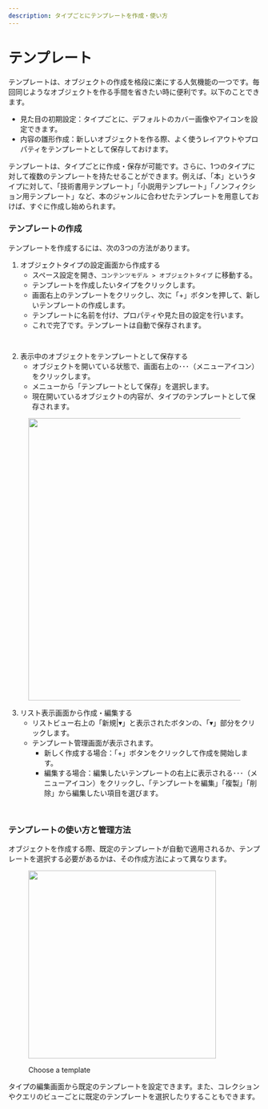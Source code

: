 ```yaml
---
description: タイプごとにテンプレートを作成・使い方
---
```


# テンプレート

テンプレートは、オブジェクトの作成を格段に楽にする人気機能の一つです。毎回同じようなオブジェクトを作る手間を省きたい時に便利です。以下のことできます。

* 見た目の初期設定：タイプごとに、デフォルトのカバー画像やアイコンを設定できます。
* 内容の雛形作成：新しいオブジェクトを作る際、よく使うレイアウトやプロパティをテンプレートとして保存しておけます。

テンプレートは、タイプごとに作成・保存が可能です。さらに、1つのタイプに対して複数のテンプレートを持たせることができます。例えば、「本」というタイプに対して、「技術書用テンプレート」「小説用テンプレート」「ノンフィクション用テンプレート」など、本のジャンルに合わせたテンプレートを用意しておけば、すぐに作成し始められます。

### テンプレートの作成

テンプレートを作成するには、次の3つの方法があります。

1. オブジェクトタイプの設定画面から作成する
   * スペース設定を開き、`コンテンツモデル > オブジェクトタイプ` に移動する。
   * テンプレートを作成したいタイプをクリックします。
   * 画面右上のテンプレートをクリックし、次に「+」ボタンを押して、新しいテンプレートの作成します。
   * テンプレートに名前を付け、プロパティや見た目の設定を行います。
   * これで完了です。テンプレートは自動で保存されます。

<div><figure><img src="../../../.gitbook/assets/image (164).png" alt=""><figcaption></figcaption></figure> <figure><img src="../../../.gitbook/assets/image (166).png" alt=""><figcaption></figcaption></figure></div>


2. 表示中のオブジェクトをテンプレートとして保存する
   * オブジェクトを開いている状態で、画面右上の･･･（メニューアイコン）をクリックします。
   * メニューから「テンプレートとして保存」を選択します。
   * 現在開いているオブジェクトの内容が、タイプのテンプレートとして保存されます。

<figure><img src="../../../.gitbook/assets/image (185).png" alt="" width="563"><figcaption></figcaption></figure>

3. リスト表示画面から作成・編集する
   * リストビュー右上の「新規|▾」と表示されたボタンの、「▾」部分をクリックします。
   * テンプレート管理画面が表示されます。
     * 新しく作成する場合：「+」ボタンをクリックして作成を開始します。
     * 編集する場合：編集したいテンプレートの右上に表示される･･･（メニューアイコン）をクリックし、「テンプレートを編集」「複製」「削除」から編集したい項目を選びます。

<div><figure><img src="../../../.gitbook/assets/image (170).png" alt=""><figcaption></figcaption></figure> <figure><img src="../../../.gitbook/assets/image (171).png" alt=""><figcaption></figcaption></figure></div>

### テンプレートの使い方と管理方法

オブジェクトを作成する際、既定のテンプレートが自動で適用されるか、テンプレートを選択する必要があるかは、その作成方法によって異なります。

<figure><img src="../../../.gitbook/assets/5_Template Picker Screenshot.png" alt="" width="375"><figcaption><p>Choose a template</p></figcaption></figure>

タイプの編集画面から既定のテンプレートを設定できます。また、コレクションやクエリのビューごとに既定のテンプレートを選択したりすることもできます。

<div><figure><img src="../../../.gitbook/assets/image (162).png" alt=""><figcaption></figcaption></figure> <figure><img src="../../../.gitbook/assets/image (163).png" alt=""><figcaption></figcaption></figure></div>
